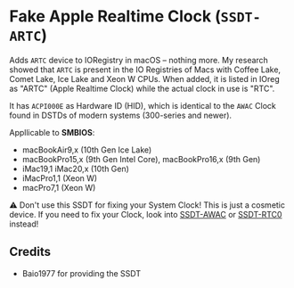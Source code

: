 # Fake Apple Realtime Clock (`SSDT-ARTC`) 
Adds `ARTC` device to IORegistry in macOS – nothing more. My research showed that `ARTC` is present in the IO Registries of Macs with Coffee Lake, Comet Lake, Ice Lake and Xeon W CPUs. When added, it is listed in IOreg as "ARTC" (Apple Realtime Clock) while the actual clock in use is "RTC".

It has `ACPI000E` as Hardware ID (HID), which is identical to the `AWAC` Clock found in DSTDs of modern systems (300-series and newer).

Appllicable to **SMBIOS**:

- macBookAir9,x (10th Gen Ice Lake)
- macBookPro15,x (9th Gen Intel Core), macBookPro16,x (9th Gen)
- iMac19,1 iMac20,x (10th Gen)
- iMacPro1,1 (Xeon W)
- macPro7,1 (Xeon W)

:warning: Don't use this SSDT for fixing your System Clock! This is just a cosmetic device. If you need to fix your Clock, look into [SSDT-AWAC](https://github.com/5T33Z0/OC-Little-Translated/tree/main/01_Adding_missing_Devices_and_enabling_Features/System_Clock_(SSDT-AWAC)) or [SSDT-RTC0](https://github.com/5T33Z0/OC-Little-Translated/tree/main/01_Adding_missing_Devices_and_enabling_Features/System_Clock_(SSDT-RTC0)) instead!

## Credits
- Baio1977 for providing the SSDT
